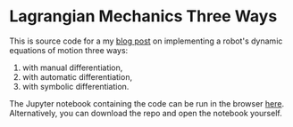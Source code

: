 # Lagrangian Mechanics Three Ways

This is source code for a my [blog post]() on implementing a robot's dynamic
equations of motion three ways:
1. with manual differentiation,
2. with automatic differentiation,
3. with symbolic differentiation.

The Jupyter notebook containing the code can be run in the browser [here]().
Alternatively, you can download the repo and open the notebook yourself.
